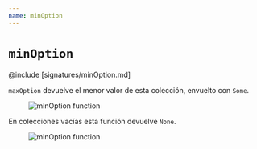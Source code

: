 ```yaml
---
name: minOption
---
```


# `minOption`

@include [signatures/minOption.md]

`maxOption` devuelve el menor valor de esta colección, envuelto con `Some`.

<figure class="diagram">
  <img src="../images/minOption.svg" alt="minOption function">
  <!-- <figcaption class="diagram-desc"></figcaption> -->
</figure>

En colecciones vacías esta función devuelve `None`.

<figure class="diagram">
  <img src="../images/minOption.2.svg" alt="minOption function">
  <!-- <figcaption class="diagram-desc"></figcaption> -->
</figure>
